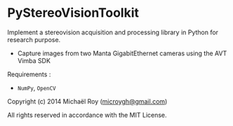 # PyStereoVisionToolkit

Implement a stereovision acquisition and processing library in Python for research purpose.

- Capture images from two Manta GigabitEthernet cameras using the AVT Vimba SDK

Requirements :

- `NumPy`, `OpenCV`


Copyright (c) 2014 Michaël Roy (microygh@gmail.com)

All rights reserved in accordance with the MIT License.
